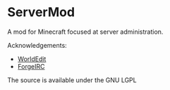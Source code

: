 ServerMod
=========

A mod for Minecraft focused at server administration.

Acknowledgements:
* [WorldEdit](http://github.com/sk89q/worldedit)
* [ForgeIRC](http://www.minecraftforum.net/topic/1475847-)

The source is available under the GNU LGPL